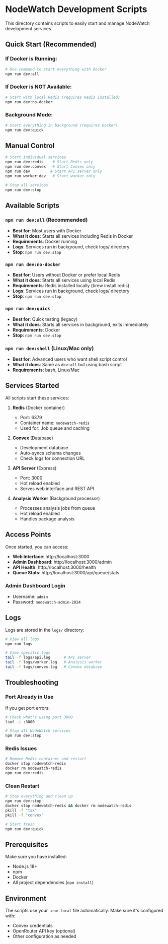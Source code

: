 # NodeWatch Development Scripts

This directory contains scripts to easily start and manage NodeWatch development services.

## Quick Start (Recommended)

### If Docker is Running:
```bash
# One command to start everything with Docker
npm run dev:all
```

### If Docker is NOT Available:
```bash
# Start with local Redis (requires Redis installed)
npm run dev:no-docker
```

### Background Mode:
```bash
# Start everything in background (requires Docker)
npm run dev:quick
```

## Manual Control

```bash
# Start individual services
npm run dev:redis    # Start Redis only
npm run dev:convex   # Start Convex only
npm run dev         # Start API server only
npm run worker:dev   # Start worker only

# Stop all services
npm run dev:stop
```

## Available Scripts

### `npm run dev:all` (Recommended)
- **Best for**: Most users with Docker
- **What it does**: Starts all services including Redis in Docker
- **Requirements**: Docker running
- **Logs**: Services run in background, check logs/ directory
- **Stop**: `npm run dev:stop`

### `npm run dev:no-docker`
- **Best for**: Users without Docker or prefer local Redis
- **What it does**: Starts all services using local Redis
- **Requirements**: Redis installed locally (brew install redis)
- **Logs**: Services run in background, check logs/ directory
- **Stop**: `npm run dev:stop`

### `npm run dev:quick`
- **Best for**: Quick testing (legacy)
- **What it does**: Starts all services in background, exits immediately
- **Requirements**: Docker
- **Stop**: `npm run dev:stop`

### `npm run dev:shell` (Linux/Mac only)
- **Best for**: Advanced users who want shell script control
- **What it does**: Same as `dev:all` but using bash script
- **Requirements**: bash, Linux/Mac

## Services Started

All scripts start these services:

1. **Redis** (Docker container)
   - Port: 6379
   - Container name: `nodewatch-redis`
   - Used for: Job queue and caching

2. **Convex** (Database)
   - Development database
   - Auto-syncs schema changes
   - Check logs for connection URL

3. **API Server** (Express)
   - Port: 3000
   - Hot reload enabled
   - Serves web interface and REST API

4. **Analysis Worker** (Background processor)
   - Processes analysis jobs from queue
   - Hot reload enabled
   - Handles package analysis

## Access Points

Once started, you can access:

- **Web Interface**: http://localhost:3000
- **Admin Dashboard**: http://localhost:3000/admin
- **API Health**: http://localhost:3000/health
- **Queue Stats**: http://localhost:3000/api/queue/stats

### Admin Dashboard Login
- Username: `admin`
- Password: `nodewatch-admin-2024`

## Logs

Logs are stored in the `logs/` directory:

```bash
# View all logs
npm run logs

# View specific logs
tail -f logs/api.log      # API server
tail -f logs/worker.log   # Analysis worker  
tail -f logs/convex.log   # Convex database
```

## Troubleshooting

### Port Already in Use
If you get port errors:
```bash
# Check what's using port 3000
lsof -i :3000

# Stop all NodeWatch services
npm run dev:stop
```

### Redis Issues
```bash
# Remove Redis container and restart
docker stop nodewatch-redis
docker rm nodewatch-redis
npm run dev:redis
```

### Clean Restart
```bash
# Stop everything and clean up
npm run dev:stop
docker stop nodewatch-redis && docker rm nodewatch-redis
pkill -f "tsx"
pkill -f "convex"

# Start fresh
npm run dev:quick
```

## Prerequisites

Make sure you have installed:
- Node.js 18+
- npm
- Docker
- All project dependencies (`npm install`)

## Environment

The scripts use your `.env.local` file automatically. Make sure it's configured with:
- Convex credentials
- OpenRouter API key (optional)
- Other configuration as needed